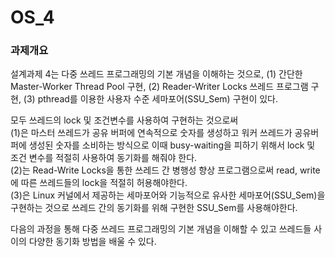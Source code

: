 # OS_4
### 과제개요

설계과제 4는 다중 쓰레드 프로그래밍의 기본 개념을 이해하는 것으로, 
(1) 간단한 Master-Worker Thread Pool 구현, (2) Reader-Writer Locks 쓰레드 프로그램 구현, (3) pthread를 이용한 사용자 수준 세마포어(SSU_Sem) 구현이 있다. 


모두 쓰레드의 lock 및 조건변수를 사용하여 구현하는 것으로써  
(1)은 마스터 쓰레드가 공유 버퍼에 연속적으로 숫자를 생성하고 워커 쓰레드가 공유버퍼에 생성된 숫자를 소비하는 방식으로 이때 busy-waiting을 피하기 위해서 lock 및 조건 변수를 적절히 사용하여 동기화를 해줘야 한다.   
(2)는 Read-Write Locks을 통한 쓰레드 간 병행성 향상 프로그램으로써 read, write에 따른 쓰레드들의 lock을 적절히 허용해야한다.  
(3)은 Linux 커널에서 제공하는 세마포어와 기능적으로 유사한 세마포어(SSU_Sem)을 구현하는 것으로 쓰레드 간의 동기화를 위해 구현한 SSU_Sem를 사용해야한다. 


다음의 과정을 통해 다중 쓰레드 프로그래밍의 기본 개념을 이해할 수 있고 쓰레드들 사이의 다양한 동기화 방법을 배울 수 있다. 

